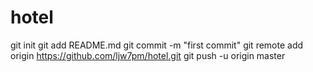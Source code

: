 hotel
=====
git init
git add README.md
git commit -m "first commit"
git remote add origin https://github.com/ljw7pm/hotel.git
git push -u origin master

